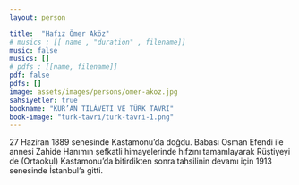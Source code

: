 ```yaml
---
layout: person

title:  "Hafız Ömer Aköz"
# musics : [[ name , "duration" , filename]]
music: false
musics: []
# pdfs : [[name, filename]]
pdf: false
pdfs: []
image: assets/images/persons/omer-akoz.jpg
sahsiyetler: true
bookname: "KUR’AN TİLÂVETİ VE TÜRK TAVRI"
book-image: "turk-tavri/turk-tavri-1.png"
---
```


27 Haziran 1889 senesinde Kastamonu’da doğdu. Babası Osman Efendi ile annesi Zahide Hanımın şefkatli himayelerinde hıfzını tamamlayarak Rüştiyeyi de (Ortaokul) Kastamonu’da bitirdikten sonra tahsilinin devamı için 1913 senesinde İstanbul’a gitti. 

